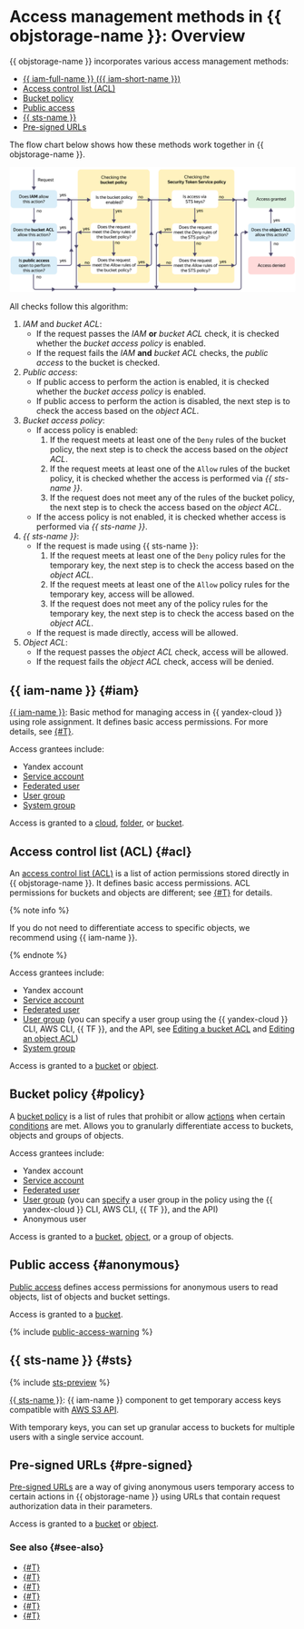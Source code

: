 # Access management methods in {{ objstorage-name }}: Overview

{{ objstorage-name }} incorporates various access management methods:
* [{{ iam-full-name }} ({{ iam-short-name }})](#iam)
* [Access control list (ACL)](#acl)
* [Bucket policy](#policy)
* [Public access](#anonymous)
* [{{ sts-name }}](#sts)
* [Pre-signed URLs](#pre-signed)

The flow chart below shows how these methods work together in {{ objstorage-name }}.

![access-scheme](../../_assets/storage/access-scheme.svg)

All checks follow this algorithm:

1. _IAM_ and _bucket ACL_:
   * If the request passes the _IAM_ **or** _bucket ACL_ check, it is checked whether the _bucket access policy_ is enabled.
   * If the request fails the _IAM_ **and** _bucket ACL_ checks, the _public access_ to the bucket is checked.
1. _Public access_:
   * If public access to perform the action is enabled, it is checked whether the _bucket access policy_ is enabled.
   * If public access to perform the action is disabled, the next step is to check the access based on the _object ACL_.
1. _Bucket access policy_:
   * If access policy is enabled:
      1. If the request meets at least one of the `Deny` rules of the bucket policy, the next step is to check the access based on the _object ACL_.
      1. If the request meets at least one of the `Allow` rules of the bucket policy, it is checked whether the access is performed via _{{ sts-name }}_.
      1. If the request does not meet any of the rules of the bucket policy, the next step is to check the access based on the _object ACL_.
   * If the access policy is not enabled, it is checked whether access is performed via _{{ sts-name }}_.
1. _{{ sts-name }}_:
   * If the request is made using {{ sts-name }}:
      1. If the request meets at least one of the `Deny` policy rules for the temporary key, the next step is to check the access based on the _object ACL_.
      1. If the request meets at least one of the `Allow` policy rules for the temporary key, access will be allowed.
      1. If the request does not meet any of the policy rules for the temporary key, the next step is to check the access based on the _object ACL_.
   * If the request is made directly, access will be allowed.
1. _Object ACL_:
   * If the request passes the _object ACL_ check, access will be allowed.
   * If the request fails the _object ACL_ check, access will be denied.

## {{ iam-name }} {#iam}

[{{ iam-name }}](./index.md): Basic method for managing access in {{ yandex-cloud }} using role assignment. It defines basic access permissions. For more details, see [{#T}](./index.md#roles-list).

Access grantees include:
* Yandex account
* [Service account](../../iam/concepts/users/service-accounts.md)
* [Federated user](../../iam/concepts/federations.md)
* [User group](../../organization/operations/manage-groups.md)
* [System group](../../iam/concepts/access-control/system-group.md)

Access is granted to a [cloud](../../resource-manager/concepts/resources-hierarchy.md#cloud), [folder](../../resource-manager/concepts/resources-hierarchy.md#folder), or [bucket](../concepts/bucket.md).

## Access control list (ACL) {#acl}

An [access control list (ACL)](./acl.md) is a list of action permissions stored directly in {{ objstorage-name }}. It defines basic access permissions. ACL permissions for buckets and objects are different; see [{#T}](./acl.md#permissions-types) for details.

{% note info %}

If you do not need to differentiate access to specific objects, we recommend using {{ iam-name }}.

{% endnote %}

Access grantees include:
* Yandex account
* [Service account](../../iam/concepts/users/service-accounts.md)
* [Federated user](../../iam/concepts/federations.md)
* [User group](../../organization/operations/manage-groups.md) (you can specify a user group using the {{ yandex-cloud }} CLI, AWS CLI, {{ TF }}, and the API, see [Editing a bucket ACL](../operations/buckets/edit-acl.md) and [Editing an object ACL](../operations/objects/edit-acl.md))
* [System group](../../iam/concepts/access-control/system-group.md)

Access is granted to a [bucket](../concepts/bucket.md) or [object](../concepts/object.md).

## Bucket policy {#policy}

A [bucket policy](./policy.md) is a list of rules that prohibit or allow [actions](../s3/api-ref/policy/actions.md) when certain [conditions](../s3/api-ref/policy/conditions.md) are met. Allows you to granularly differentiate access to buckets, objects and groups of objects.

Access grantees include:
* Yandex account
* [Service account](../../iam/concepts/users/service-accounts.md)
* [Federated user](../../iam/concepts/federations.md)
* [User group](../../organization/concepts/groups.md) (you can [specify](../operations/buckets/policy.md) a user group in the policy using the {{ yandex-cloud }} CLI, AWS CLI, {{ TF }}, and the API)
* Anonymous user

Access is granted to a [bucket](../concepts/bucket.md), [object](../concepts/object.md), or a group of objects.

## Public access {#anonymous}

[Public access](./public-access.md) defines access permissions for anonymous users to read objects, list of objects and bucket settings.

Access is granted to a [bucket](../concepts/bucket.md).

{% include [public-access-warning](../../_includes/storage/security/public-access-warning.md) %}

## {{ sts-name }} {#sts}

{% include [sts-preview](../../_includes/iam/sts-preview.md) %}

[{{ sts-name }}](./sts.md): {{ iam-name }} component to get temporary access keys compatible with [AWS S3 API](../s3/index.md).

With temporary keys, you can set up granular access to buckets for multiple users with a single service account.

## Pre-signed URLs {#pre-signed}

[Pre-signed URLs](./pre-signed-urls.md) are a way of giving anonymous users temporary access to certain actions in {{ objstorage-name }} using URLs that contain request authorization data in their parameters.

Access is granted to a [bucket](../concepts/bucket.md) or [object](../concepts/object.md).

### See also {#see-also}

* [{#T}](../operations/buckets/iam-access.md)
* [{#T}](../operations/buckets/edit-acl.md)
* [{#T}](../operations/objects/edit-acl.md)
* [{#T}](../operations/buckets/policy.md)
* [{#T}](../operations/buckets/bucket-availability.md)
* [{#T}](../operations/buckets/create-sts-key.md)